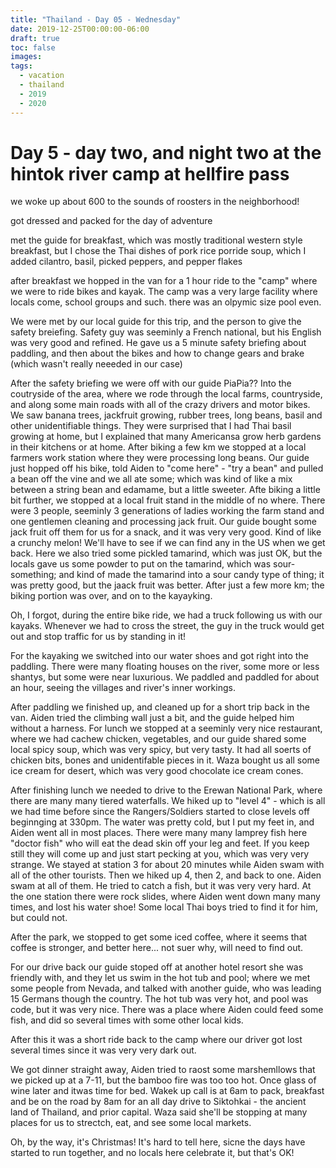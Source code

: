 ```yaml
---
title: "Thailand - Day 05 - Wednesday"
date: 2019-12-25T00:00:00-06:00
draft: true
toc: false
images:
tags: 
  - vacation
  - thailand
  - 2019
  - 2020
---
```


# Day 5 - day two, and night two at the hintok river camp at hellfire pass

we woke up about 600 to the sounds of roosters in the neighborhood!

got dressed and packed for the day of adventure

met the guide for breakfast, which was mostly traditional western style breakfast, but I chose the Thai dishes of pork rice porride soup, which I added cilantro, basil, picked peppers, and pepper flakes

after breakfast we hopped in the van for a 1 hour ride to the "camp" where we were to ride bikes and kayak.  The camp was a very large facility where locals come, school groups and such.  there was an olpymic size pool even.

We were met by our local guide for this trip, and the person to give the safety breiefing.  Safety guy was seeminly a French national, but his English was very good and refined.  He gave us a 5 minute safety briefing about paddling, and then about the bikes and how to change gears and brake (which wasn't really neeeded in our case)

After the safety briefing we were off with our guide PiaPia?? Into the coutryside of the area, where we rode through the local farms, countryside, and along some main roads with all of the crazy drivers and motor bikes.  We saw banana trees, jackfruit growing, rubber trees, long beans, basil and other unidentifiable things.  They were surprised that I had Thai basil growing at home, but I explained that many Americansa grow herb gardens in their kitchens or at home.  After biking a few km we stopped at a local farmers work station where they were processing long beans.  Our guide just hopped off his bike, told Aiden to "come here" - "try a bean" and pulled a bean off the vine and we all ate some; which was kind of like a mix between a string bean and edamame, but a little sweeter.  Afte biking a little bit further, we stopped at a local fruit stand in the middle of no where.  There were 3 people, seeminly 3 generations of ladies working the farm stand and one gentlemen cleaning and processing jack fruit.  Our guide bought some jack fruit off them for us for a snack, and it was very very good.  Kind of like a crunchy melon!  We'll have to see if we can find any in the US when we get back.  Here we also tried some pickled tamarind, which was just OK, but the locals gave us some powder to put on the tamarind, which was sour-something; and kind of made the tamarind into a sour candy type of thing; it was pretty good, but the jaack fruit was better.  After just a few more km; the biking portion was over, and on to the kayayking.

Oh, I forgot, during the entire bike ride, we had a truck following us with our kayaks.  Whenever we had to cross the street, the guy in the truck would get out and stop traffic for us by standing in it!

For the kayaking we switched into our water shoes and got right into the paddling.  There were many floating houses on the river, some more or less shantys, but some were near luxurious.    We paddled and paddled for about an hour, seeing the villages and river's inner workings.

After paddling we finished up, and cleaned up for a short trip back in the van.  Aiden tried the climbing wall just a bit, and the guide helped him without a harness.  For lunch we stopped at a seeminly very nice restaurant, where we had cachew chicken, vegetables, and our guide shared some local spicy soup, which was very spicy, but very tasty.  It had all soerts of chicken bits, bones and unidentifable pieces in it.  Waza bought us all some ice cream for desert, which was very good chocolate ice cream cones.

After finishing lunch we needed to drive to the Erewan National Park, where there are many many tiered waterfalls.  We hiked up to "level 4" - which is all we had time before since the Rangers/Soldiers started to close levels off beginnging at 330pm.  The water was pretty cold, but I put my feet in, and Aiden went all in most places.  There were many many lamprey fish here "doctor fish" who will eat the dead skin off your leg and feet.  If you keep still they will come up and just start pecking at you, which was very very strange.  We stayed at station 3 for about 20 minutes while Aiden swam with all of the other tourists.  Then we hiked up 4, then 2, and back to one.  Aiden swam at all of them.  He tried to catch a fish, but it was very very hard.  At the one station there were rock slides, where Aiden went down many many times, and lost his water shoe!  Some local Thai boys tried to find it for him, but could not.

After the park, we stopped to get some iced coffee, where it seems that coffee is stronger, and better here... not suer why, will need to find out.

For our drive back our guide stoped off at another hotel resort she was friendly with, and they let us swim in the hot tub and pool; where we met some people from Nevada, and talked with another guide, who was leading 15 Germans though the country.  The hot tub was very hot, and pool was code, but it was very nice.  There was a place where Aiden could feed some fish, and did so several times with some other local kids.

After this it was a short ride back to the camp where our driver got lost several times since it was very very dark out.

We got dinner straight away, Aiden tried to raost some marshemllows that we picked up at a 7-11, but the bamboo fire was too too hot.  Once glass of wine later and itwas time for bed.  Wakek up call is at 6am to pack, breakfast and be on the road by 8am for an all day drive to Siktohkai - the ancient land of Thailand, and prior capital.  Waza said she'll be stopping at many places for us to strectch, eat, and see some local markets.

Oh, by the way, it's Christmas!  It's hard to tell here, sicne the days have started to run together, and no locals here celebrate it, but that's OK!